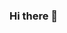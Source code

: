 ### Hi there 👋

<!--
**Aayushdevgan/Aayushdevgan** is a ✨ _special_ ✨ repository because its `README.md` (this file) appears on your GitHub profile.


Welcome to my world!
